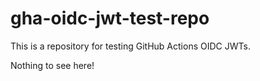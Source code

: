 gha-oidc-jwt-test-repo
======================

This is a repository for testing GitHub Actions OIDC JWTs.

Nothing to see here!
